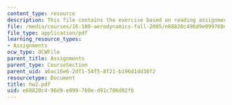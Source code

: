 ```yaml
---
content_type: resource
description: This file contains the exercise based on reading assignment.
file: /media/courses/16-100-aerodynamics-fall-2005/e68820c496d9e099760ed91c706d02f6_hw2.pdf
file_type: application/pdf
learning_resource_types:
- Assignments
ocw_type: OCWFile
parent_title: Assignments
parent_type: CourseSection
parent_uid: a6ac16e6-2df1-54f5-8f21-b196d1dd36f2
resourcetype: Document
title: hw2.pdf
uid: e68820c4-96d9-e099-760e-d91c706d02f6
---
```

